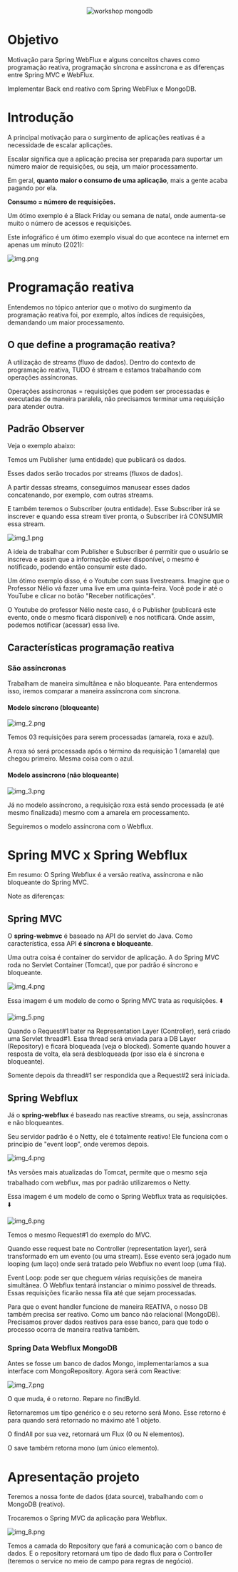 <p align="center">
  <img src="https://img.shields.io/static/v1?label=Spring Essential - Dev Superior&message=Spring Webflux - MongoDB&color=8257E5&labelColor=000000" alt="workshop mongodb" />
</p>

# Objetivo

Motivação para Spring WebFlux e alguns conceitos chaves como programação reativa, programação síncrona e assíncrona e as
diferenças entre Spring MVC e WebFlux.

Implementar Back end reativo com Spring WebFlux e MongoDB.

# Introdução

A principal motivação para o surgimento de aplicações reativas é a necessidade de escalar aplicações.

Escalar significa que a aplicação precisa ser preparada para suportar um número maior de requisições, ou seja, um maior
processamento.

Em geral, **quanto maior o consumo de uma aplicação**, mais a gente acaba pagando por ela.

**Consumo = número de requisições.**

Um ótimo exemplo é a Black Friday ou semana de natal, onde aumenta-se muito o número de acessos e requisições.

Este infográfico é um ótimo exemplo visual do que acontece na internet em apenas um minuto (2021):

![img.png](img.png)

# Programação reativa

Entendemos no tópico anterior que o motivo do surgimento da programação reativa foi, por exemplo, altos índices de 
requisições, demandando um maior processamento.

## O que define a programação reativa?

A utilização de streams (fluxo de dados). Dentro do contexto de programação reativa, TUDO é stream e estamos trabalhando
com operações assíncronas.

Operações assíncronas = requisições que podem ser processadas e executadas de maneira paralela, não precisamos terminar
uma requisição para atender outra.

## Padrão Observer

Veja o exemplo abaixo:

Temos um Publisher (uma entidade) que publicará os dados. 

Esses dados serão trocados por streams (fluxos de dados).

A partir dessas streams, conseguimos manusear esses dados concatenando, por exemplo, com outras streams.

E também teremos o Subscriber (outra entidade). Esse Subscriber irá se inscrever e quando essa stream tiver pronta, 
o Subscriber irá CONSUMIR essa stream.

![img_1.png](img_1.png)

A ideia de trabalhar com Publisher e Subscriber é permitir que o usuário se inscreva e assim que a informação estiver
disponível, o mesmo é notificado, podendo então consumir este dado.

Um ótimo exemplo disso, é o Youtube com suas livestreams. Imagine que o Professor Nélio vá fazer uma live em uma 
quinta-feira. Você pode ir até o YouTube e clicar no botão "Receber notificações".

O Youtube do professor Nélio neste caso, é o Publisher (publicará este evento, onde o mesmo ficará disponível) e nos
notificará. Onde assim, podemos notificar (acessar) essa live.

## Características programação reativa

### São assíncronas

Trabalham de maneira simultânea e não bloqueante. Para entendermos isso, iremos comparar a maneira assíncrona com síncrona.

#### Modelo síncrono (bloqueante)

![img_2.png](img_2.png)

Temos 03 requisições para serem processadas (amarela, roxa e azul).

A roxa só será processada após o término da requisição 1 (amarela) que chegou primeiro. Mesma coisa com o azul.

#### Modelo assíncrono (não bloqueante)

![img_3.png](img_3.png)

Já no modelo assíncrono, a requisição roxa está sendo processada (e até mesmo finalizada) mesmo com a amarela em
processamento.

Seguiremos o modelo assíncrona com o Webflux.

# Spring MVC x Spring Webflux

Em resumo: O Spring Webflux é a versão reativa, assíncrona e não bloqueante do Spring MVC. 

Note as diferenças:

## Spring MVC

O **spring-webmvc** é baseado na API do servlet do Java. Como característica, essa API **é síncrona e bloqueante**.

Uma outra coisa é container do servidor de aplicação. A do Spring MVC roda no Servlet Container (Tomcat), que por padrão
é síncrono e bloqueante.

![img_4.png](img_4.png)

Essa imagem é um modelo de como o Spring MVC trata as requisições. ⬇️

![img_5.png](img_5.png)

Quando o Request#1 bater na Representation Layer (Controller), será criado uma Servlet thread#1. Essa thread será enviada
para a DB Layer (Repository) e ficará bloqueada (veja o blocked). Somente quando houver a resposta de volta, ela será 
desbloqueada (por isso ela é sincrona e bloqueante).

Somente depois da thread#1 ser respondida que a Request#2 será iniciada.

## Spring Webflux

Já o **spring-webflux** é baseado nas reactive streams, ou seja, assíncronas e não bloqueantes.

Seu servidor padrão é o Netty, ele é totalmente reativo! Ele funciona com o princípio de "event loop", onde veremos
depois.

![img_4.png](img_4.png)

❗As versões mais atualizadas do Tomcat, permite que o mesmo seja trabalhado com webflux, mas por padrão utilizaremos o
Netty.

Essa imagem é um modelo de como o Spring Webflux trata as requisições. ⬇️

![img_6.png](img_6.png)

Temos o mesmo Request#1 do exemplo do MVC. 

Quando esse request bate no Controller (representation layer), será transformado em um evento (ou uma stream). Esse
evento será jogado num looping (um laço) onde será tratado pelo Webflux no event loop (uma fila).

Event Loop: pode ser que cheguem várias requisições de maneira simultânea. O Webflux tentará instanciar o mínimo possível 
de threads. Essas requisições ficarão nessa fila até que sejam processadas.

Para que o event handler funcione de maneira REATIVA, o nosso DB também precisa ser reativo. Como um banco não relacional
(MongoDB). Precisamos prover dados reativos para esse banco, para que todo o processo ocorra de maneira reativa também.

### Spring Data Webflux MongoDB

Antes se fosse um banco de dados Mongo, implementaríamos a sua interface com MongoRepository. Agora será com Reactive:

![img_7.png](img_7.png)

O que muda, é o retorno. Repare no findById.

Retornaremos um tipo genérico e o seu retorno será Mono. Esse retorno é para quando será retornado no máximo até 1 objeto.

O findAll por sua vez, retornará um Flux (0 ou N elementos).

O save também retorna mono (um único elemento).

# Apresentação projeto

Teremos a nossa fonte de dados (data source), trabalhando com o MongoDB (reativo).

Trocaremos o Spring MVC da aplicação para Webflux.

![img_8.png](img_8.png)

Temos a camada do Repository que fará a comunicação com o banco de dados. E o repository retornará um tipo de dado flux
para o Controller (teremos o service no meio de campo para regras de negócio).